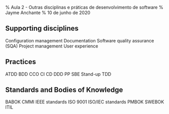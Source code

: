 % Aula 2 - Outras disciplinas e práticas de desenvolvimento de software
% Jayme Anchante
% 10 de junho de 2020

## Supporting disciplines

Configuration management Documentation Software quality assurance (SQA) Project management User experience

## Practices

ATDD BDD CCO CI CD DDD PP SBE Stand-up TDD

## Standards and Bodies of Knowledge

BABOK CMMI IEEE standards ISO 9001 ISO/IEC standards PMBOK SWEBOK ITIL
